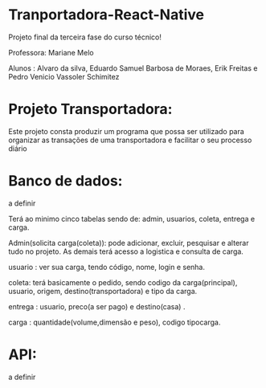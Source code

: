 # Tranportadora-React-Native
Projeto final da terceira fase do curso técnico!

Professora: Mariane Melo 

Alunos :  Alvaro da silva, Eduardo Samuel Barbosa de Moraes, Erik Freitas  e Pedro Venicio Vassoler Schimitez

# Projeto Transportadora:

Este projeto consta produzir um programa que possa ser utilizado para organizar as transações de uma transportadora e facilitar o seu processo diário

# Banco de dados:

a definir

Terá ao minimo cinco tabelas sendo de: admin, usuarios, coleta, entrega e carga.

Admin(solicita carga(coleta)): pode adicionar, excluir, pesquisar e alterar tudo no projeto. As demais terá acesso a logistica e consulta de carga.

usuario : ver sua carga, tendo código, nome, login e senha.

coleta: terá basicamente o pedido, sendo codigo da carga(principal), usuario, origem, destino(transportadora) e  tipo da carga.

entrega : usuario, preco(a ser pago) e destino(casa) .

carga : quantidade(volume,dimensão e peso), codigo tipocarga.

# API:
a definir
